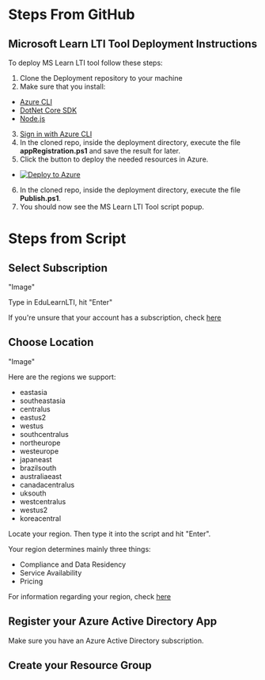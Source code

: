# Steps From GitHub

## Microsoft Learn LTI Tool Deployment Instructions
To deploy MS Learn LTI tool follow these steps:
1. Clone the Deployment repository to your machine
2. Make sure that you install:
* [Azure CLI](https://docs.microsoft.com/en-us/cli/azure/install-azure-cli?view=azure-cli-latest)
* [DotNet Core SDK](https://dotnet.microsoft.com/download/dotnet-core/thank-you/sdk-3.1.301-windows-x64-installer)
* [Node.js](https://nodejs.org/en/download/)
3. [Sign in with Azure CLI](https://docs.microsoft.com/en-us/cli/azure/authenticate-azure-cli?view=azure-cli-latest)
4. In the cloned repo, inside the deployment directory, execute the file **appRegistration.ps1** and save the result for later.
5. Click the button to deploy the needed resources in Azure.
* [![Deploy to Azure](https://aka.ms/deploytoazurebutton)](https://portal.azure.com/#create/Microsoft.Template/uri/https%3A%2F%2Fraw.githubusercontent.com%2Fmicrosoft%2FLearn-LTI%2Fmaster%2Fdeployment%2Fazuredeploy.json%3Ftoken%3DAQCAEE2JIAOYTYWW5HDSNSS7AODIM)
6. In the cloned repo, inside the deployment directory, execute the file **Publish.ps1**.
7. You should now see the MS Learn LTI Tool script popup.


# Steps from Script

## Select Subscription

"Image"

Type in EduLearnLTI, hit "Enter"

If you're unsure that your account has a subscription, check [here](https://ms.portal.azure.com/#blade/Microsoft_Azure_Billing/SubscriptionsBlade)

## Choose Location

"Image"

Here are the regions we support:
* eastasia
* southeastasia
* centralus
* eastus2
* westus
* southcentralus
* northeurope
* westeurope
* japaneast
* brazilsouth
* australiaeast
* canadacentralus
* uksouth
* westcentralus
* westus2
* koreacentral

Locate your region. Then type it into the script and hit "Enter".

Your region determines mainly three things:
* Compliance and Data Residency
* Service Availability
* Pricing

For information regarding your region, check [here](https://azure.microsoft.com/global-infrastructure/geographies/)

## Register your Azure Active Directory App

Make sure you have an Azure Active Directory subscription.



## Create your Resource Group

